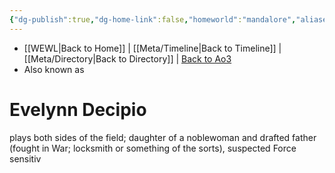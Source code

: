 ```yaml
---
{"dg-publish":true,"dg-home-link":false,"homeworld":"mandalore","aliases":[],"tags":["bountyhunter","forcesensitive","unfinished","character"],"permalink":"/characters/evelynn-decipio/","dgHomeLink":false,"dgPassFrontmatter":true}
---
```


- [[WEWL\|Back to Home]] | [[Meta/Timeline\|Back to Timeline]] | [[Meta/Directory\|Back to Directory]] | [Back to Ao3](https://archiveofourown.org/works/19334440/chapters/45992584)
- Also known as

# Evelynn Decipio


plays both sides of the field; daughter of a noblewoman and drafted father (fought in War; locksmith or something of the sorts), suspected Force sensitiv